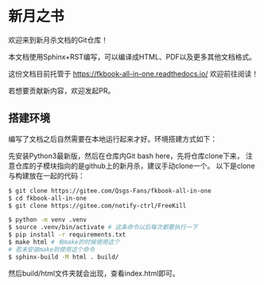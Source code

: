 # 新月之书

欢迎来到新月杀文档的Git仓库！

本文档使用Sphinx+RST编写，可以编译成HTML、PDF以及更多其他文档格式。

这份文档目前托管于 https://fkbook-all-in-one.readthedocs.io/ 欢迎前往阅读！

若想要贡献新内容，欢迎发起PR。

## 搭建环境

编写了文档之后自然需要在本地运行起来才好。环境搭建方式如下：

先安装Python3最新版，然后在仓库内Git bash here，先将仓库clone下来，
注意仓库的子模块指向的是github上的新月杀，建议手动clone一个。
以下是clone与构建放在一起的代码：


```sh
$ git clone https://gitee.com/Qsgs-Fans/fkbook-all-in-one
$ cd fkbook-all-in-one
$ git clone https://gitee.com/notify-ctrl/FreeKill

$ python -m venv .venv
$ source .venv/bin/activate # 这条命令以后每次都要执行一下
$ pip install -r requirements.txt
$ make html # 有make的时候使用这个
# 若未安装make则使用这个命令
$ sphinx-build -M html . build/
```

然后build/html文件夹就会出现，查看index.html即可。
